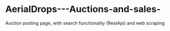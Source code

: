 # AerialDrops---Auctions-and-sales-
Auction posting page, with search functionality (RestApi) and web scraping
